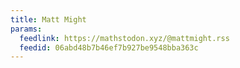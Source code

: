 ```yaml
---
title: Matt Might
params:
  feedlink: https://mathstodon.xyz/@mattmight.rss
  feedid: 06abd48b7b46ef7b927be9548bba363c
---
```

